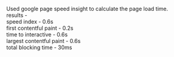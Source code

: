 Used google page speed insight to calculate the page load time.<br/>
results -<br/>
speed index - 0.6s<br/>
first contentful paint - 0.2s<br/>
time to interactive - 0.6s<br/>
largest contentful paint - 0.6s<br/>
total blocking time - 30ms<br/>
